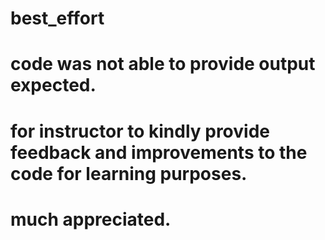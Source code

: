 # best_effort

# code was not able to provide output expected.
# for instructor to kindly provide feedback and improvements to the code for learning purposes.
# much appreciated.
